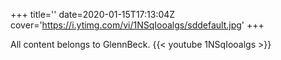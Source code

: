 +++
title=''
date=2020-01-15T17:13:04Z
cover='https://i.ytimg.com/vi/1NSqIooalgs/sddefault.jpg'
+++

All content belongs to GlennBeck.
{{< youtube 1NSqIooalgs >}}
